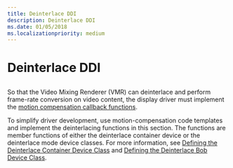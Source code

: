 ```yaml
---
title: Deinterlace DDI
description: Deinterlace DDI
ms.date: 01/05/2018
ms.localizationpriority: medium
---
```


# Deinterlace DDI


## <span id="ddk_deinterlace_ddi_gg"></span><span id="DDK_DEINTERLACE_DDI_GG"></span>


So that the Video Mixing Renderer (VMR) can deinterlace and perform frame-rate conversion on video content, the display driver must implement the [motion compensation callback functions](/windows-hardware/drivers/ddi/index).

To simplify driver development, use motion-compensation code templates and implement the deinterlacing functions in this section. The functions are member functions of either the deinterlace container device or the deinterlace mode device classes. For more information, see [Defining the Deinterlace Container Device Class](./defining-the-deinterlace-container-device-class.md) and [Defining the Deinterlace Bob Device Class](./defining-the-deinterlace-bob-device-class.md).

 

